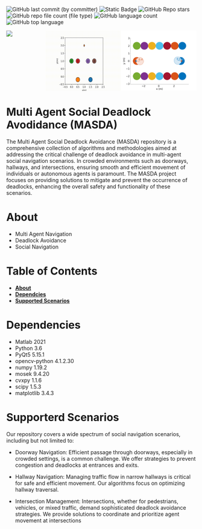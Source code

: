 ![GitHub last commit (by committer)](https://img.shields.io/github/last-commit/abj247/MASDA)
![Static Badge](https://img.shields.io/badge/Status-Incomplete-red)
![GitHub Repo stars](https://img.shields.io/github/stars/abj247/MASDA)
![GitHub repo file count (file type)](https://img.shields.io/github/directory-file-count/abj247/MASDA)
![GitHub language count](https://img.shields.io/github/languages/count/abj247/MASDA)
![GitHub top language](https://img.shields.io/github/languages/top/abj247/MASDA)

<div style="display: flex; flex-direction: row;">
    <img src="animations/CADRL_intersection.gif" width="200">
    <img src="animations/IMPC_doorway.gif" width="200" height="160">
    <img src="animations/CADRL_2agents_hallway.gif" width="200">
</div>


# Multi Agent Social Deadlock Avodidance (MASDA)
The Multi Agent Social Deadlock Avoidance (MASDA) repository is a comprehensive collection of algorithms and methodologies aimed at addressing the critical challenge of deadlock avoidance in multi-agent social navigation scenarios. In crowded environments such as doorways, hallways, and intersections, ensuring smooth and efficient movement of individuals or autonomous agents is paramount. The MASDA project focuses on providing solutions to mitigate and prevent the occurrence of deadlocks, enhancing the overall safety and functionality of these scenarios.

# About
* Multi Agent Navigation
* Deadlock Avoidance
* Social Navigation

# Table of Contents
- [**About**](#About)
- [**Dependcies**](#Dependcies)
- [**Supported Scenarios**](#Supported-Scenarios)



# Dependencies
* Matlab 2021
* Python         3.6
* PyQt5          5.15.1
* opencv-python  4.1.2.30
* numpy          1.19.2
* mosek          9.4.20
* cvxpy          1.1.6
* scipy          1.5.3
* matplotlib     3.4.3

  
# Supporterd Scenarios
Our repository covers a wide spectrum of social navigation scenarios, including but not limited to:

* Doorway Navigation: Efficient passage through doorways, especially in crowded settings, is a common challenge. We offer strategies to prevent congestion and deadlocks at entrances and exits.

* Hallway Navigation: Managing traffic flow in narrow hallways is critical for safe and efficient movement. Our algorithms focus on optimizing hallway traversal.

* Intersection Management: Intersections, whether for pedestrians, vehicles, or mixed traffic, demand sophisticated deadlock avoidance strategies. We provide solutions to coordinate and prioritize agent movement at intersections
